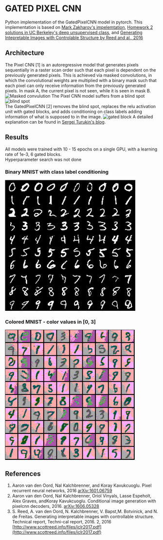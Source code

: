 # GATED PIXEL CNN
Python implementation of the GatedPixelCNN model in pytorch. This implementation is based on [Mark Zakharov's impelemtation](https://github.com/anordertoreclaim/PixelCNN), [Homework 2 solutions in UC Berkeley's deep unsupervised class](https://sites.google.com/view/berkeley-cs294-158-sp20/home), and [Generating Intepretable Images with Controlable Structure by Reed and al., 2016](http://www.scottreed.info/files/iclr2017.pdf)

## Architecture
The Pixel CNN [1] is an autoregressive model that generates pixels sequentially in a raster scan order such that each pixel
is dependent on the previously generated pixels. This is achieved via masked convolutions, in which the convolutional weights are multiplied with a binary mask such that each pixel can only receive information from the previously generated pixels. In mask A, the current pixel is not seen, while it is seen in mask B.
![Masked convulution](pixelcnn_mask.png)
The Pixel CNN model suffers from a blind spot  
![blind spot](gated_pixelcnn.jpg)  
The GatedPixelCNN [2] removes the blind spot, replaces the relu activation unit with gated blocks, and adds conditioning on class labels adding information of what is supposed to in the image.
![gated block](gated_block.jpg)
A detailed explanation can be found in [Sergei Turukin's blog](https://sergeiturukin.com/2017/02/24/gated-pixelcnn.html).

## Results
All models were trained with  10 - 15 epochs on a single GPU, with a learning rate of 1e-3, 6 gated blocks.  
Hyperparameter search was not done
### Binary MNIST with class label conditioning
![MNIST class label conditioning](../results/mnist_label_cond_gatedpixelcnn_samples.png)
### Colored MNIST - color values in [0, 3]
![MNIST color conditioning](../results/mnist_colored_cond_gatedpixelcnn_samples.png)


## References
1) Aaron van den Oord, Nal Kalchbrenner, and Koray Kavukcuoglu.  Pixel recurrent neural networks, 2016 [arXiv:1601.06759 ](https://arxiv.org/abs/1601.06759)  
2) Aaron van den Oord, Nal Kalchbrenner, Oriol Vinyals, Lasse Espeholt, Alex Graves, andKoray Kavukcuoglu.  Conditional image generation with pixelcnn decoders, 2016. [arXiv:1606.05328](https://arxiv.org/abs/1606.05328)  
3) S. Reed, A. van den Oord, N. Kalchbrenner, V. Bapst,M. Botvinick, and N. de Freitas. Generating interpretable images with controllable structure. Technical report, Techni-cal report, 2016. 2, 2016 [http://www.scottreed.info/files/iclr2017.pdf](http://www.scottreed.info/files/iclr2017.pdf)  

